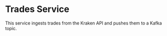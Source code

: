 # Trades Service

This service ingests trades from the Kraken API and pushes them to a Kafka topic.
